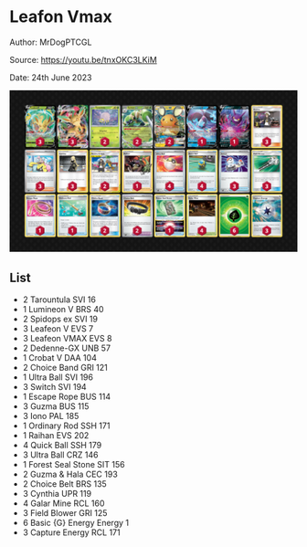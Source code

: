 # Leafon Vmax

Author: MrDogPTCGL

Source: <https://youtu.be/tnxOKC3LKiM>

Date: 24th June 2023

![decklist](../../images/PAL/Leafon%20Vmax/1-%20Leafon%20Vmax.png)

## List

* 2 Tarountula SVI 16
* 1 Lumineon V BRS 40
* 2 Spidops ex SVI 19
* 3 Leafeon V EVS 7
* 3 Leafeon VMAX EVS 8
* 2 Dedenne-GX UNB 57
* 1 Crobat V DAA 104
* 2 Choice Band GRI 121
* 1 Ultra Ball SVI 196
* 3 Switch SVI 194
* 1 Escape Rope BUS 114
* 3 Guzma BUS 115
* 3 Iono PAL 185
* 1 Ordinary Rod SSH 171
* 1 Raihan EVS 202
* 4 Quick Ball SSH 179
* 3 Ultra Ball CRZ 146
* 1 Forest Seal Stone SIT 156
* 2 Guzma & Hala CEC 193
* 2 Choice Belt BRS 135
* 3 Cynthia UPR 119
* 4 Galar Mine RCL 160
* 3 Field Blower GRI 125
* 6 Basic {G} Energy Energy 1
* 3 Capture Energy RCL 171
